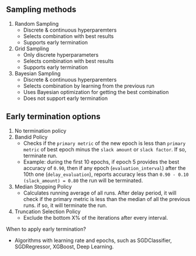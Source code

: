 ## Sampling methods

1. Random Sampling
	- Discrete & continuous hyperparemters
	- Selects combination with best results
	- Supports early termination
2. Grid Sampling
	- Only discrete hyperparameters
	- Selects combination with best results
	- Supports early termination
3. Bayesian Sampling
	- Discrete & continuous hyperparemters
	- Selects combination by learning from the previous run
	- Uses Bayesian optimization for getting the best combination
	- Does not support early termination

## Early termination options

1. No termination policy
2. Bandid Policy
	- Checks if the `primary metric` of the new epoch is less than `primary metric` of best epoch minus the `slack amount` or `slack factor`. If so, terminate run.
	- Example: during the first 10 epochs, if epoch 5 provides the best accuracy of `0.90`, then if any epoch (`evaluation_interval`) after the 10th one (`delay_evaluation`), reports accuracy less than `0.90 - 0.10 (slack_amount) = 0.80` the run will be terminated.
3. Median Stopping Policy
	- Calculates running average of all runs. After delay period, it will check if the primary metric is less than the median of all the previous runs. if so, it will terminate the run.
4. Truncation Selection Policy
	- Exclude the bottom X% of the iterations after every interval.

When to apply early termination?
- Algorithms with learning rate and epochs, such as SGDClassifier, SGDRegressor, XGBoost, Deep Learning.

